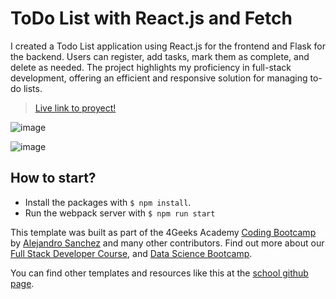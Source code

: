 # ToDo List with React.js and Fetch

I created a Todo List application using React.js for the frontend and Flask for the backend. Users can register, add tasks, mark them as complete, and delete as needed. The project highlights my proficiency in full-stack development, offering an efficient and responsive solution for managing to-do lists.

> [Live link to proyect!](https://todo-list-react-fetch-gules.vercel.app/)

![image](https://github.com/MerlinaDowgaluk/TodoList-ReactFetch/assets/91505968/9b1fc53f-9353-41a5-b677-e4aceda84b16)

![image](https://github.com/MerlinaDowgaluk/TodoList-ReactFetch/assets/91505968/fe4392a5-c5a8-4491-81b6-939c955ce25a)


## How to start?

- Install the packages with `$ npm install`.
- Run the webpack server with `$ npm run start`

This template was built as part of the 4Geeks Academy [Coding Bootcamp](https://4geeksacademy.com/us/coding-bootcamp) by [Alejandro Sanchez](https://twitter.com/alesanchezr) and many other contributors. Find out more about our [Full Stack Developer Course](https://4geeksacademy.com/us/coding-bootcamps/part-time-full-stack-developer), and [Data Science Bootcamp](https://4geeksacademy.com/us/coding-bootcamps/datascience-machine-learning).

You can find other templates and resources like this at the [school github page](https://github.com/4geeksacademy/).

